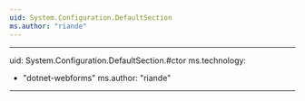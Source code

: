 ```yaml
---
uid: System.Configuration.DefaultSection
ms.author: "riande"
---
```


---
uid: System.Configuration.DefaultSection.#ctor
ms.technology: 
  - "dotnet-webforms"
ms.author: "riande"
---
